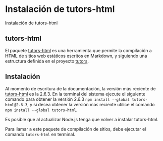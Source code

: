 # Instalación de tutors-html
Instalación de tutors-html

## tutors-html
El paquete [tutors-html](https://www.npmjs.com/package/tutors-html) es una herramienta que permite la compilación a HTML de sitios web estáticos escritos en Markdown, y siguiendo una estructura definida en el proyecto [tutors](https://github.com/tutors-sdk/tutors).

## Instalación
Al momento de escritura de la documentación, la versión más reciente de [tutors-html](https://www.npmjs.com/package/tutors-html) es la 2.6.3. En la terminal del sistema ejecute el siguiente comando para obtener la versión 2.6.3 ``npm install --global tutors-html@2.6.3``, y si desea obtener la versión más reciente utilice el comando ``npm install --global tutors-html``.

Es posible que al actualizar Node.js tenga que volver a instalar tutors-html.

Para llamar a este paquete de compilación de sitios, debe ejecutar el comando ``tutors-html`` en terminal.